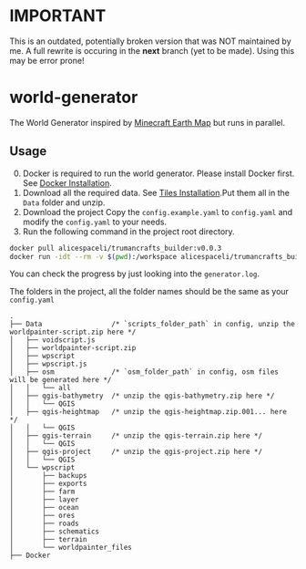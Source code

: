# IMPORTANT

This is an outdated, potentially broken version that was NOT maintained by me. A full rewrite is occuring in the **next** branch (yet to be made).
Using this may be error prone!

# world-generator

The World Generator inspired by [Minecraft Earth Map](https://earth.motfe.net/) but runs in parallel.

## Usage

0. Docker is required to run the world generator. Please install Docker first. See [Docker Installation](https://docs.docker.com/get-docker/).
1. Download all the required data. See [Tiles Installation](https://earth.motfe.net/tiles-installation/).Put them all in the `Data` folder and unzip.
2. Download the project Copy the `config.example.yaml` to `config.yaml` and modify the `config.yaml` to your needs.
3. Run the following command in the project root directory.

```bash
docker pull alicespaceli/trumancrafts_builder:v0.0.3
docker run -idt --rm -v $(pwd):/workspace alicespaceli/trumancrafts_builder:v0.0.3
```

You can check the progress by just looking into the `generator.log`.

The folders in the project, all the folder names should be the same as your `config.yaml`

```
.
├── Data                 /* `scripts_folder_path` in config, unzip the worldpainter-script.zip here */
│   ├── voidscript.js
│   ├── worldpainter-script.zip
│   ├── wpscript
│   ├── wpscript.js
│   ├── osm              /* `osm_folder_path` in config, osm files will be generated here */
│   │   └── all
│   ├── qgis-bathymetry  /* unzip the qgis-bathymetry.zip here */
│   │   └── QGIS
│   ├── qgis-heightmap   /* unzip the qgis-heightmap.zip.001... here */
│   │   └── QGIS
│   ├── qgis-terrain     /* unzip the qgis-terrain.zip here */
│   │   └── QGIS
│   ├── qgis-project     /* unzip the qgis-project.zip here */
│   │   └── QGIS
│   └── wpscript
│       ├── backups
│       ├── exports
│       ├── farm
│       ├── layer
│       ├── ocean
│       ├── ores
│       ├── roads
│       ├── schematics
│       ├── terrain
│       └── worldpainter_files
├── Docker


```
